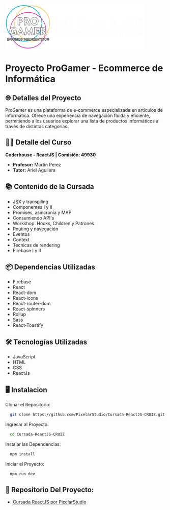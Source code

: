 ![Logo](https://raw.githubusercontent.com/PixelarStudio/Cursada-ReactJS-CRUIZ/main/public/img/Logo.webp)

# Proyecto ProGamer - Ecommerce de Informática

## 🌐 Detalles del Proyecto

ProGamer es una plataforma de e-commerce especializada en artículos de informática. Ofrece una experiencia de navegación fluida y eficiente, permitiendo a los usuarios explorar una lista de productos informáticos a través de distintas categorías.

## 👨‍🏫 Detalle del Curso

**Coderhouse - ReactJS | Comisión: 49930**
- **Profesor:** Martin Perez
- **Tutor:** Ariel Aguilera

## 📚 Contenido de la Cursada

- JSX y transpiling
- Componentes I y II
- Promises, asincronía y MAP
- Consumiendo API's
- Workshop: Hooks, Children y Patrones
- Routing y navegación
- Eventos
- Context
- Técnicas de rendering
- Firebase I y II

## 📦 Dependencias Utilizadas

- Firebase
- React
- React-dom
- React-icons
- React-router-dom
- React-spinners
- Rollup
- Sass
- React-Toastify

## 🛠 Tecnologías Utilizadas

- JavaScript
- HTML
- CSS
- ReactJs

## 🖥 Instalacion

Clonar el Repositorio: 

```bash
  git clone https://github.com/PixelarStudio/Cursada-ReactJS-CRUIZ.git
```

Ingresar al Proyecto:

```bash
  cd Cursada-ReactJS-CRUIZ
```

Instalar las Dependencias:

```bash
  npm install
```

Iniciar el Proyecto:

```bash
  npm run dev
```

## 🔗 Repositorio Del Proyecto: 
- [Cursada ReactJS por PixelarStudio](https://github.com/PixelarStudio/Cursada-ReactJS-CRUIZ)
